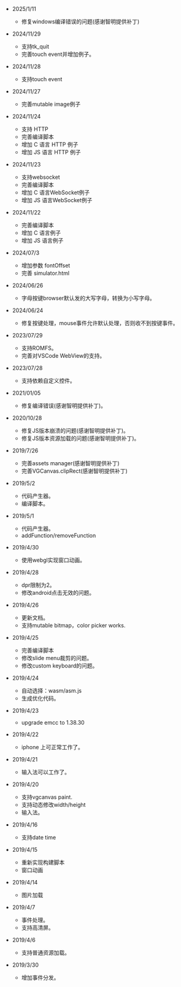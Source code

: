* 2025/1/11
  * 修复windows编译错误的问题(感谢智明提供补丁)

* 2024/11/29
  * 支持tk_quit
  * 完善touch event并增加例子。

* 2024/11/28
  * 支持touch event

* 2024/11/27
  * 完善mutable image例子

* 2024/11/24
  * 支持 HTTP
  * 完善编译脚本
  * 增加 C 语言 HTTP 例子
  * 增加 JS 语言 HTTP 例子

* 2024/11/23
  * 支持websocket
  * 完善编译脚本
  * 增加 C 语言WebSocket例子
  * 增加 JS 语言WebSocket例子

* 2024/11/22
  * 完善编译脚本
  * 增加 C 语言例子
  * 增加 JS 语言例子

* 2024/07/3
  * 增加参数 fontOffset
  * 完善 simulator.html

* 2024/06/26
  * 字母按键browser默认发的大写字母，转换为小写字母。

* 2024/06/24
  * 修复按键处理，mouse事件允许默认处理，否则收不到按键事件。

* 2023/07/29
  * 支持ROMFS。
  * 完善对VSCode WebView的支持。

* 2023/07/28
  * 支持依赖自定义控件。

* 2021/01/05
  * 修复编译错误(感谢智明提供补丁)。

* 2020/10/28
  * 修复JS版本崩溃的问题(感谢智明提供补丁)。
  * 修复JS版本资源加载的问题(感谢智明提供补丁)。

* 2019/7/26
  * 完善assets manager(感谢智明提供补丁)
  * 完善VGCanvas.clipRect(感谢智明提供补丁)

* 2019/5/2
  * 代码产生器。
  * 编译脚本。

* 2019/5/1
  * 代码产生器。
  * addFunction/removeFunction

* 2019/4/30
  * 使用webgl实现窗口动画。

* 2019/4/28
  * dpr限制为2。
  * 修改android点击无效的问题。

* 2019/4/26
  * 更新文档。
  * 支持mutable bitmap，color picker works.

* 2019/4/25
  * 完善编译脚本
  * 修改slide menu裁剪的问题。
  * 修改custom keyboard的问题。

* 2019/4/24
  * 自动选择：wasm/asm.js
  * 生成优化代码。

* 2019/4/23
  * upgrade emcc to 1.38.30

* 2019/4/22
  * iphone 上可正常工作了。

* 2019/4/21
  * 输入法可以工作了。

* 2019/4/20
  * 支持vgcanvas paint.
  * 支持动态修改width/height
  * 输入法。

* 2019/4/16
  * 支持date time

* 2019/4/15
  * 重新实现构建脚本
  * 窗口动画

* 2019/4/14
  * 图片加载

* 2019/4/7
  * 事件处理。
  * 支持高清屏。

* 2019/4/6
  * 支持普通资源加载。
    
* 2019/3/30
  * 增加事件分发。
